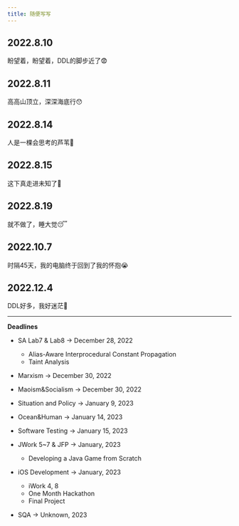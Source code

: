 ```yaml
---
title: 随便写写
---
```


## 2022.8.10

盼望着，盼望着，DDL的脚步近了😨

## 2022.8.11

高高山顶立，深深海底行😯

## 2022.8.14

人是一棵会思考的芦苇🤔

## 2022.8.15

这下真走进未知了🥲

## 2022.8.19

就不做了，睡大觉😴

## 2022.10.7

时隔45天，我的电脑终于回到了我的怀抱😭

## 2022.12.4

DDL好多，我好迷茫🥺

---

**Deadlines**

- SA Lab7 & Lab8 -> December 28, 2022
    - Alias-Aware Interprocedural Constant Propagation
    - Taint Analysis

- Marxism -> December 30, 2022

- Maoism&Socialism -> December 30, 2022

- Situation and Policy -> January 9, 2023

- Ocean&Human -> January 14, 2023

- Software Testing -> January 15, 2023

- JWork 5~7 & JFP -> January, 2023
    - Developing a Java Game from Scratch

- iOS Development -> January, 2023
    - iWork 4, 8
    - One Month Hackathon
    - Final Project

- SQA -> Unknown, 2023